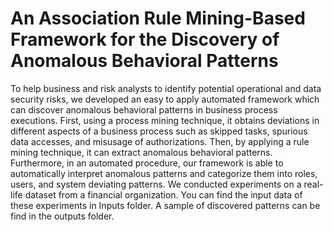 # An Association Rule Mining-Based Framework for the Discovery of Anomalous Behavioral Patterns
To help business and risk analysts to identify potential operational and data security risks, we developed an easy to apply automated framework which can discover anomalous behavioral patterns in business process executions.
First, using a process mining technique, it obtains deviations in different aspects of a business process such as skipped tasks, spurious data accesses, and misusage of authorizations. Then, by applying a rule mining technique, it can extract anomalous behavioral patterns.
Furthermore, in an automated procedure, our framework is able to automatically interpret anomalous patterns and categorize them into roles, users, and system deviating patterns. We conducted experiments on a real-life dataset from a financial organization. You can find the input data of these experiments in Inputs folder. A sample of discovered patterns can be find in the outputs folder.
